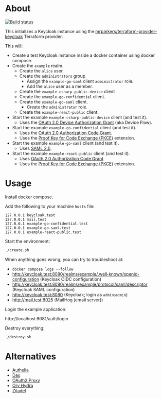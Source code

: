 # About

[![Build status](https://github.com/rgl/terraform-keycloak/workflows/build/badge.svg)](https://github.com/rgl/terraform-keycloak/actions?query=workflow%3Abuild)

This initializes a Keycloak instance using the [mrparkers/terraform-provider-keycloak](https://github.com/mrparkers/terraform-provider-keycloak) Terraform provider.

This will:

* Create a test Keycloak instance inside a docker container using docker compose.
* Create the `example` realm.
  * Create the `alice` user.
  * Create the `administrators` group.
    * Assign the `example-go-saml` client `administrator` role.
    * Add the `alice` user as a member.
  * Create the `example-csharp-public-device` client 
  * Create the `example-go-confidential` client.
  * Create the `example-go-saml` client.
    * Create the `administrator` role.
  * Create the `example-react-public` client.
* Start the example `example-csharp-public-device` client (and test it).
  * Uses the [OAuth 2.0 Device Authorization Grant](https://oauth.net/2/device-flow/) (aka Device Flow).
* Start the example `example-go-confidential` client (and test it).
  * Uses the [OAuth 2.0 Authorization Code Grant](https://oauth.net/2/grant-types/authorization-code/).
  * Uses the [Proof Key for Code Exchange (PKCE)](https://oauth.net/2/pkce/) extension.
* Start the example `example-go-saml` client (and test it).
  * Uses [SAML 2.0](https://en.wikipedia.org/wiki/SAML_2.0).
* Start the example `example-react-public` client (and test it).
  * Uses [OAuth 2.0 Authorization Code Grant](https://oauth.net/2/grant-types/authorization-code/).
  * Uses the [Proof Key for Code Exchange (PKCE)](https://oauth.net/2/pkce/) extension.

# Usage

Install docker compose.

Add the following to your machine `hosts` file:

```
127.0.0.1 keycloak.test
127.0.0.1 mail.test
127.0.0.1 example-go-confidential.test
127.0.0.1 example-go-saml.test
127.0.0.1 example-react-public.test
```

Start the environment:

```bash
./create.sh
```

When anything goes wrong, you can try to troubleshoot at:

* `docker compose logs --follow`
* http://keycloak.test:8080/realms/example/.well-known/openid-configuration (Keycloak OIDC configuration)
* http://keycloak.test:8080/realms/example/protocol/saml/descriptor (Keycloak SAML configuration)
* http://keycloak.test:8080 (Keycloak; login as `admin`:`admin`)
* http://mail.test:8025 (MailHog (email server))

Login the example application:

http://localhost:8081/auth/login

Destroy everything:

```bash
./destroy.sh
```

# Alternatives

* [Authelia](https://www.authelia.com)
* [Dex](https://dexidp.io)
* [OAuth2 Proxy](https://github.com/oauth2-proxy/oauth2-proxy)
* [Ory Hydra](https://www.ory.sh)
* [Zitadel](https://github.com/zitadel/zitadel)
